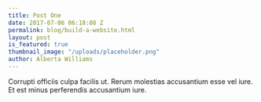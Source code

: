 ```yaml
---
title: Post One
date: 2017-07-06 06:18:08 Z
permalink: blog/build-a-website.html
layout: post
is_featured: true
thumbnail_image: "/uploads/placeholder.png"
author: Alberta Williams
---
```


Corrupti officiis culpa facilis ut. Rerum molestias accusantium esse vel iure. Et est minus perferendis accusantium iure.